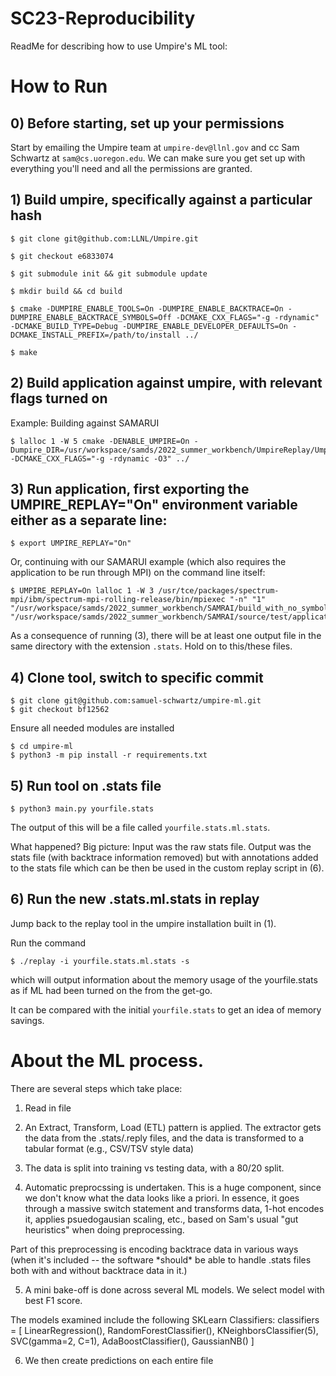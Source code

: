 # SC23-Reproducibility
ReadMe for describing how to use Umpire's ML tool:

# How to Run

## 0) Before starting, set up your permissions

Start by emailing the Umpire team at ```umpire-dev@llnl.gov``` and cc Sam Schwartz at ```sam@cs.uoregon.edu```.
We can make sure you get set up with everything you'll need and all the permissions are granted.

## 1) Build umpire, specifically against a particular hash
```
$ git clone git@github.com:LLNL/Umpire.git

$ git checkout e6833074

$ git submodule init && git submodule update

$ mkdir build && cd build

$ cmake -DUMPIRE_ENABLE_TOOLS=On -DUMPIRE_ENABLE_BACKTRACE=On -DUMPIRE_ENABLE_BACKTRACE_SYMBOLS=Off -DCMAKE_CXX_FLAGS="-g -rdynamic" -DCMAKE_BUILD_TYPE=Debug -DUMPIRE_ENABLE_DEVELOPER_DEFAULTS=On -DCMAKE_INSTALL_PREFIX=/path/to/install ../

$ make
```
## 2) Build application against umpire, with relevant flags turned on

Example: Building against SAMARUI
```
$ lalloc 1 -W 5 cmake -DENABLE_UMPIRE=On -Dumpire_DIR=/usr/workspace/samds/2022_summer_workbench/UmpireReplay/Umpire/install/lib/cmake/umpire -DCMAKE_CXX_FLAGS="-g -rdynamic -O3" ../
```
## 3) Run application, first exporting the UMPIRE_REPLAY="On" environment variable either as a separate line:
```
$ export UMPIRE_REPLAY="On"
```
Or, continuing with our SAMARUI example (which also requires the application to be run through MPI) on the command line itself:
```
$ UMPIRE_REPLAY=On lalloc 1 -W 3 /usr/tce/packages/spectrum-mpi/ibm/spectrum-mpi-rolling-release/bin/mpiexec "-n" "1" "/usr/workspace/samds/2022_summer_workbench/SAMRAI/build_with_no_symbols_and_replay/bin/euler" "/usr/workspace/samds/2022_summer_workbench/SAMRAI/source/test/applications/Euler/test_inputs/test.2d.input"
```
As a consequence of running (3), there will be at least one output file in the same directory with the extension ```.stats```. Hold on to this/these files.

## 4) Clone tool, switch to specific commit
```
$ git clone git@github.com:samuel-schwartz/umpire-ml.git
$ git checkout bf12562
```
Ensure all needed modules are installed
```
$ cd umpire-ml
$ python3 -m pip install -r requirements.txt
```
## 5) Run tool on .stats file

```
$ python3 main.py yourfile.stats
```
The output of this will be a file called ```yourfile.stats.ml.stats```.

What happened? Big picture: Input was the raw stats file. Output was the stats file (with backtrace information removed) but with annotations added to the stats file which can be then be used in the custom replay script in (6).

## 6) Run the new .stats.ml.stats in replay

Jump back to the replay tool in the umpire installation built in (1).

Run the command

```
$ ./replay -i yourfile.stats.ml.stats -s
```

which will output information about the memory usage of the yourfile.stats as if ML had been turned on the from the get-go.

It can be compared with the initial ```yourfile.stats``` to get an idea of memory savings.


# About the ML process.

There are several steps which take place:

1. Read in file
2. An Extract, Transform, Load (ETL) pattern is applied. The extractor gets the data from the .stats/.reply files, and the data is transformed to a tabular format (e.g., CSV/TSV style data)

3. The data is split into training vs testing data, with a 80/20 split.

4. Automatic preprocssing is undertaken. This is a huge component, since we don't know what the data looks like a priori. In essence, it goes through a massive switch statement and transforms data, 1-hot encodes it, applies psuedogausian scaling, etc., based on Sam's usual "gut heuristics" when doing preprocessing.

Part of this preprocessing is encoding backtrace data in various ways (when it's included -- the software \*should\* be able to handle .stats files both with and without backtrace data in it.)


5. A mini bake-off is done across several ML models. We select model with best F1 score.

The models examined include the following SKLearn Classifiers:
classifiers = [
        LinearRegression(),
        RandomForestClassifier(),
        KNeighborsClassifier(5),
        SVC(gamma=2, C=1),
        AdaBoostClassifier(),
        GaussianNB()
    ]


6. We then create predictions on each  entire file
